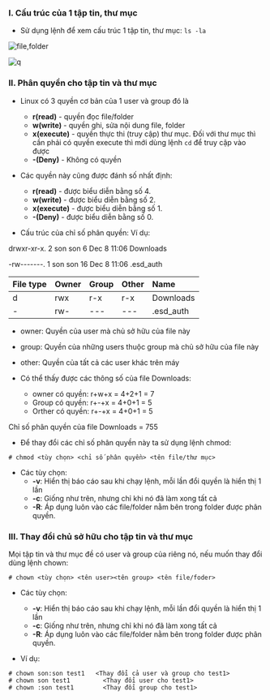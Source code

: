 ### I. Cấu trúc của 1 tập tin, thư mục
- Sử dụng lệnh để xem cấu trúc 1 tập tin, thư mục: `ls -la`

![file,folder](https://f5-zpcloud.zdn.vn/472880971421980373/f5bbe63bd6a91df744b8.jpg)

![q](https://f4-zpcloud.zdn.vn/5998270238706322861/d2726983a211694f3000.jpg)

### II. Phân quyền cho tập tin và thư mục

- Linux có 3 quyền cơ bản của 1 user và group đó là
  - **r(read)** - quyền đọc file/folder
  - **w(write)** - quyền ghi, sửa nội dung file, folder
  - **x(execute)** - quyền thực thi (truy cập) thư mục. Đối với thư mục thì cần phải có quyền execute thì mới dùng lệnh `cd` để truy cập vào được
  - **-(Deny)** - Không có quyền

- Các quyền này cũng được đánh số nhất định:
  - **r(read)** - được biểu diễn bằng số 4.
  - **w(write)** - được biểu diễn bằng số 2.
  - **x(execute)** - được biểu diễn bằng số 1.
  - **-(Deny)** - được biểu diễn bằng số 0.

- Cấu trúc của chỉ số phân quyền:
Ví dụ:

drwxr-xr-x.  2 son  son     6 Dec  8 11:06 Downloads

-rw-------.  1 son  son    16 Dec  8 11:06 .esd_auth

| File type| Owner       | Group      | Other | Name      |
| :--------| :---------- | :--------- | :-----|:----------|
| d        | rwx         | r-x        | r-x   | Downloads |
| -        | rw-         | ---        | ---   | .esd_auth |

  - owner: Quyền của user mà chủ sở hữu của file này
  - group: Quyền của những users thuộc group mà chủ sở hữu của file này
  - other: Quyền của tất cả các user khác trên máy

- Có thể thấy được các thông số của file Downloads:
  - owner có quyền: r+w+x = 4+2+1 = 7
  - Group có quyền: r+-+x = 4+0+1 = 5
  - Orther có quyền: r+-+x = 4+0+1 = 5

Chỉ số phân quyền của file Downloads = 755

- Để thay đổi các chỉ số phân quyền này ta sử dụng lệnh chmod:

`# chmod <tùy chọn> <chỉ số phân quyền> <tên file/thư mục>`
- Các tùy chọn: 
  - **-v**: Hiển thị báo cáo sau khi chạy lệnh, mỗi lần đổi quyền là hiển thị 1 lần
  - **-c**: Giống như trên, nhưng chỉ khi nó đã làm xong tất cả
  - **-R**: Áp dụng luôn vào các file/folder nằm bên trong folder được phân quyền.

### III. Thay đổi chủ sở hữu cho tập tin và thư mục

Mọi tập tin và thư mục đề có user và group của riêng nó, nếu muốn thay đổi dùng lệnh chown:

`# chown <tùy chọn> <tên user><tên group> <tên file/foder> `
- Các tùy chọn: 
  - **-v**: Hiển thị báo cáo sau khi chạy lệnh, mỗi lần đổi quyền là hiển thị 1 lần
  - **-c**: Giống như trên, nhưng chỉ khi nó đã làm xong tất cả
  - **-R**: Áp dụng luôn vào các file/folder nằm bên trong folder được phân quyền.

- Ví dụ: 
```
# chown son:son test1   <Thay đổi cả user và group cho test1>
# chown son test1         <Thay đổi user cho test1>
# chown :son test1        <Thay đổi group cho test1>
```